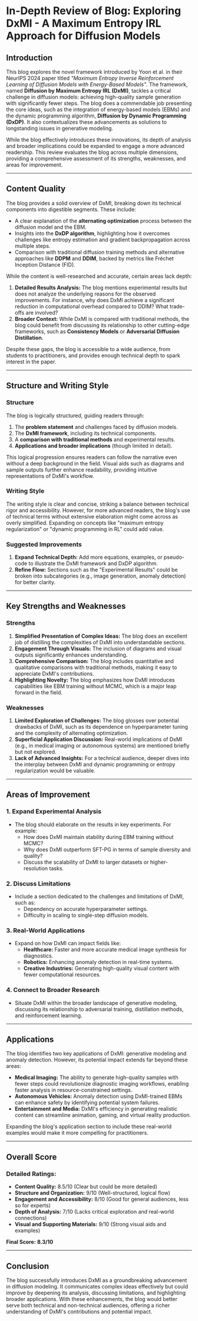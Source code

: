 # In-Depth Review of Blog: Exploring DxMI - A Maximum Entropy IRL Approach for Diffusion Models

## Introduction
This blog explores the novel framework introduced by Yoon et al. in their NeurIPS 2024 paper titled *"Maximum Entropy Inverse Reinforcement Learning of Diffusion Models with Energy-Based Models"*. The framework, named **Diffusion by Maximum Entropy IRL (DxMI)**, tackles a critical challenge in diffusion models: achieving high-quality sample generation with significantly fewer steps. The blog does a commendable job presenting the core ideas, such as the integration of energy-based models (EBMs) and the dynamic programming algorithm, **Diffusion by Dynamic Programming (DxDP)**. It also contextualizes these advancements as solutions to longstanding issues in generative modeling.

While the blog effectively introduces these innovations, its depth of analysis and broader implications could be expanded to engage a more advanced readership. This review evaluates the blog across multiple dimensions, providing a comprehensive assessment of its strengths, weaknesses, and areas for improvement.

---

## Content Quality
The blog provides a solid overview of DxMI, breaking down its technical components into digestible segments. These include:
- A clear explanation of the **alternating optimization** process between the diffusion model and the EBM.
- Insights into the **DxDP algorithm**, highlighting how it overcomes challenges like entropy estimation and gradient backpropagation across multiple steps.
- Comparison with traditional diffusion training methods and alternative approaches like **DDPM** and **DDIM**, backed by metrics like Fréchet Inception Distance (FID).

While the content is well-researched and accurate, certain areas lack depth:
1. **Detailed Results Analysis:** The blog mentions experimental results but does not analyze the underlying reasons for the observed improvements. For instance, why does DxMI achieve a significant reduction in computational overhead compared to DDIM? What trade-offs are involved?
2. **Broader Context:** While DxMI is compared with traditional methods, the blog could benefit from discussing its relationship to other cutting-edge frameworks, such as **Consistency Models** or **Adversarial Diffusion Distillation**.

Despite these gaps, the blog is accessible to a wide audience, from students to practitioners, and provides enough technical depth to spark interest in the paper.

---

## Structure and Writing Style
### Structure
The blog is logically structured, guiding readers through:
1. The **problem statement** and challenges faced by diffusion models.
2. The **DxMI framework**, including its technical components.
3. A **comparison with traditional methods** and experimental results.
4. **Applications and broader implications** (though limited in detail).

This logical progression ensures readers can follow the narrative even without a deep background in the field. Visual aids such as diagrams and sample outputs further enhance readability, providing intuitive representations of DxMI's workflow.

### Writing Style
The writing style is clear and concise, striking a balance between technical rigor and accessibility. However, for more advanced readers, the blog's use of technical terms without extensive elaboration might come across as overly simplified. Expanding on concepts like "maximum entropy regularization" or "dynamic programming in RL" could add value.

### Suggested Improvements
1. **Expand Technical Depth:** Add more equations, examples, or pseudo-code to illustrate the DxMI framework and DxDP algorithm.
2. **Refine Flow:** Sections such as the "Experimental Results" could be broken into subcategories (e.g., image generation, anomaly detection) for better clarity.

---

## Key Strengths and Weaknesses

### Strengths
1. **Simplified Presentation of Complex Ideas:** The blog does an excellent job of distilling the complexities of DxMI into understandable sections.
2. **Engagement Through Visuals:** The inclusion of diagrams and visual outputs significantly enhances understanding.
3. **Comprehensive Comparison:** The blog includes quantitative and qualitative comparisons with traditional methods, making it easy to appreciate DxMI's contributions.
4. **Highlighting Novelty:** The blog emphasizes how DxMI introduces capabilities like EBM training without MCMC, which is a major leap forward in the field.

### Weaknesses
1. **Limited Exploration of Challenges:** The blog glosses over potential drawbacks of DxMI, such as its dependence on hyperparameter tuning and the complexity of alternating optimization.
2. **Superficial Application Discussion:** Real-world implications of DxMI (e.g., in medical imaging or autonomous systems) are mentioned briefly but not explored.
3. **Lack of Advanced Insights:** For a technical audience, deeper dives into the interplay between DxMI and dynamic programming or entropy regularization would be valuable.

---

## Areas of Improvement
### 1. **Expand Experimental Analysis**
   - The blog should elaborate on the results in key experiments. For example:
     - How does DxMI maintain stability during EBM training without MCMC?
     - Why does DxMI outperform SFT-PG in terms of sample diversity and quality?
     - Discuss the scalability of DxMI to larger datasets or higher-resolution tasks.

### 2. **Discuss Limitations**
   - Include a section dedicated to the challenges and limitations of DxMI, such as:
     - Dependency on accurate hyperparameter settings.
     - Difficulty in scaling to single-step diffusion models.

### 3. **Real-World Applications**
   - Expand on how DxMI can impact fields like:
     - **Healthcare:** Faster and more accurate medical image synthesis for diagnostics.
     - **Robotics:** Enhancing anomaly detection in real-time systems.
     - **Creative Industries:** Generating high-quality visual content with fewer computational resources.

### 4. **Connect to Broader Research**
   - Situate DxMI within the broader landscape of generative modeling, discussing its relationship to adversarial training, distillation methods, and reinforcement learning.

---

## Applications
The blog identifies two key applications of DxMI: generative modeling and anomaly detection. However, its potential impact extends far beyond these areas:
- **Medical Imaging:** The ability to generate high-quality samples with fewer steps could revolutionize diagnostic imaging workflows, enabling faster analysis in resource-constrained settings.
- **Autonomous Vehicles:** Anomaly detection using DxMI-trained EBMs can enhance safety by identifying potential system failures.
- **Entertainment and Media:** DxMI's efficiency in generating realistic content can streamline animation, gaming, and virtual reality production.

Expanding the blog's application section to include these real-world examples would make it more compelling for practitioners.

---

## Overall Score

### Detailed Ratings:
- **Content Quality:** 8.5/10 (Clear but could be more detailed)
- **Structure and Organization:** 9/10 (Well-structured, logical flow)
- **Engagement and Accessibility:** 8/10 (Good for general audiences, less so for experts)
- **Depth of Analysis:** 7/10 (Lacks critical exploration and real-world connections)
- **Visual and Supporting Materials:** 9/10 (Strong visual aids and examples)

**Final Score:** **8.3/10**

---

## Conclusion
The blog successfully introduces DxMI as a groundbreaking advancement in diffusion modeling. It communicates complex ideas effectively but could improve by deepening its analysis, discussing limitations, and highlighting broader applications. With these enhancements, the blog would better serve both technical and non-technical audiences, offering a richer understanding of DxMI's contributions and potential impact.

